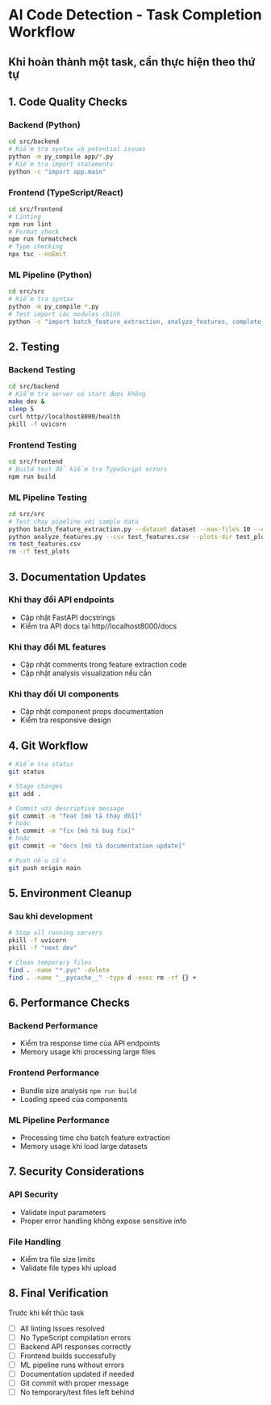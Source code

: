 # AI Code Detection - Task Completion Workflow

## Khi hoàn thành một task, cần thực hiện theo thứ tự

## 1. Code Quality Checks

### Backend (Python)

```bash
cd src/backend
# Kiểm tra syntax và potential issues
python -m py_compile app/*.py
# Kiểm tra import statements
python -c "import app.main"
```

### Frontend (TypeScript/React)

```bash
cd src/frontend
# Linting
npm run lint
# Format check
npm run formatcheck
# Type checking
npx tsc --noEmit
```

### ML Pipeline (Python)

```bash
cd src/src
# Kiểm tra syntax
python -m py_compile *.py
# Test import các modules chính
python -c "import batch_feature_extraction, analyze_features, complete_pipeline"
```

## 2. Testing

### Backend Testing

```bash
cd src/backend
# Kiểm tra server có start được không
make dev &
sleep 5
curl http//localhost8000/health
pkill -f uvicorn
```

### Frontend Testing

```bash
cd src/frontend
# Build test để kiểm tra TypeScript errors
npm run build
```

### ML Pipeline Testing

```bash
cd src/src
# Test chạy pipeline với sample data
python batch_feature_extraction.py --dataset dataset --max-files 10 --output test_features.csv
python analyze_features.py --csv test_features.csv --plots-dir test_plots
rm test_features.csv
rm -rf test_plots
```

## 3. Documentation Updates

### Khi thay đổi API endpoints

- Cập nhật FastAPI docstrings
- Kiểm tra API docs tại http//localhost8000/docs

### Khi thay đổi ML features

- Cập nhật comments trong feature extraction code
- Cập nhật analysis visualization nếu cần

### Khi thay đổi UI components

- Cập nhật component props documentation
- Kiểm tra responsive design

## 4. Git Workflow

```bash
# Kiểm tra status
git status

# Stage changes
git add .

# Commit với descriptive message
git commit -m "feat [mô tả thay đổi]"
# hoặc
git commit -m "fix [mô tả bug fix]"
# hoặc
git commit -m "docs [mô tả documentation update]"

# Push nếu cần
git push origin main
```

## 5. Environment Cleanup

### Sau khi development

```bash
# Stop all running servers
pkill -f uvicorn
pkill -f "next dev"

# Clean temporary files
find . -name "*.pyc" -delete
find . -name "__pycache__" -type d -exec rm -rf {} +
```

## 6. Performance Checks

### Backend Performance

- Kiểm tra response time của API endpoints
- Memory usage khi processing large files

### Frontend Performance

- Bundle size analysis `npm run build`
- Loading speed của components

### ML Pipeline Performance

- Processing time cho batch feature extraction
- Memory usage khi load large datasets

## 7. Security Considerations

### API Security

- Validate input parameters
- Proper error handling không expose sensitive info

### File Handling

- Kiểm tra file size limits
- Validate file types khi upload

## 8. Final Verification

Trước khi kết thúc task

- [ ] All linting issues resolved
- [ ] No TypeScript compilation errors
- [ ] Backend API responses correctly
- [ ] Frontend builds successfully
- [ ] ML pipeline runs without errors
- [ ] Documentation updated if needed
- [ ] Git commit with proper message
- [ ] No temporary/test files left behind
